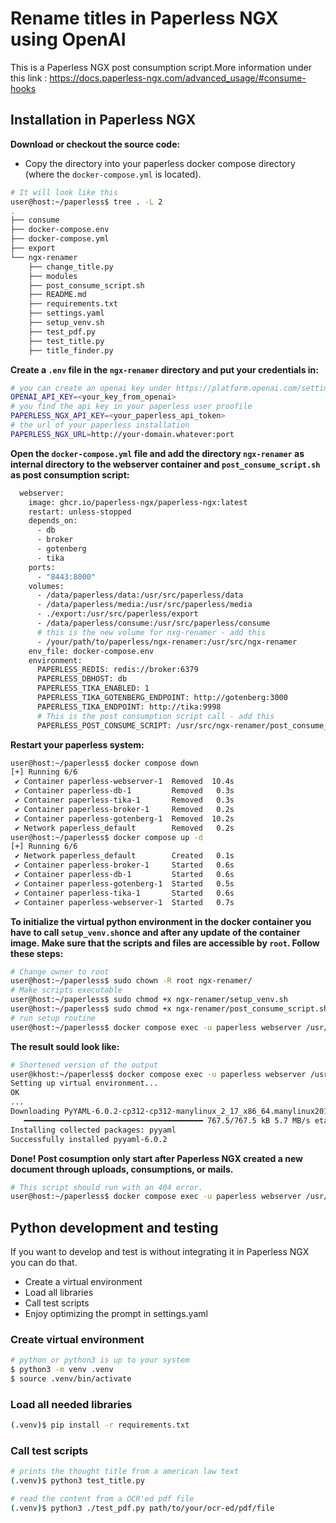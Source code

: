 # Rename titles in Paperless NGX using OpenAI

This is a Paperless NGX post consumption script.More information under this link : https://docs.paperless-ngx.com/advanced_usage/#consume-hooks

## Installation in Paperless NGX

**Download or checkout the source code:**

* Copy the directory into your paperless docker compose directory (where the `docker-compose.yml` is located).

```bash
# It will look like this
user@host:~/paperless$ tree . -L 2
.
├── consume
├── docker-compose.env
├── docker-compose.yml
├── export
└── ngx-renamer
    ├── change_title.py
    ├── modules
    ├── post_consume_script.sh
    ├── README.md
    ├── requirements.txt
    ├── settings.yaml
    ├── setup_venv.sh
    ├── test_pdf.py
    ├── test_title.py
    ├── title_finder.py
```

**Create a `.env` file in the `ngx-renamer` directory and put your credentials in:**

```bash
# you can create an openai key under https://platform.openai.com/settings/organization/api-keys
OPENAI_API_KEY=<your_key_from_openai>
# you find the api key in your paperless user proofile
PAPERLESS_NGX_API_KEY=<your_paperless_api_token>
# the url of your paperless installation
PAPERLESS_NGX_URL=http://your-domain.whatever:port
```

**Open the `docker-compose.yml` file and add the directory `ngx-renamer` as internal directory to the webserver container and `post_consume_script.sh` as post consumption script:**

```bash
  webserver:
    image: ghcr.io/paperless-ngx/paperless-ngx:latest
    restart: unless-stopped
    depends_on:
      - db
      - broker
      - gotenberg
      - tika
    ports:
      - "8443:8000"
    volumes:
      - /data/paperless/data:/usr/src/paperless/data
      - /data/paperless/media:/usr/src/paperless/media
      - ./export:/usr/src/paperless/export
      - /data/paperless/consume:/usr/src/paperless/consume
      # this is the new volume for nxg-renamer - add this
      - /your/path/to/paperless/ngx-renamer:/usr/src/ngx-renamer
    env_file: docker-compose.env
    environment:
      PAPERLESS_REDIS: redis://broker:6379
      PAPERLESS_DBHOST: db
      PAPERLESS_TIKA_ENABLED: 1
      PAPERLESS_TIKA_GOTENBERG_ENDPOINT: http://gotenberg:3000
      PAPERLESS_TIKA_ENDPOINT: http://tika:9998
      # This is the post consumption script call - add this
      PAPERLESS_POST_CONSUME_SCRIPT: /usr/src/ngx-renamer/post_consume_script.sh
```
**Restart your paperless system:**
```bash
user@host:~/paperless$ docker compose down
[+] Running 6/6
 ✔ Container paperless-webserver-1  Removed  10.4s
 ✔ Container paperless-db-1         Removed   0.3s
 ✔ Container paperless-tika-1       Removed   0.3s
 ✔ Container paperless-broker-1     Removed   0.2s
 ✔ Container paperless-gotenberg-1  Removed  10.2s
 ✔ Network paperless_default        Removed   0.2s
user@host:~/paperless$ docker compose up -d
[+] Running 6/6
 ✔ Network paperless_default        Created   0.1s
 ✔ Container paperless-broker-1     Started   0.6s
 ✔ Container paperless-db-1         Started   0.6s
 ✔ Container paperless-gotenberg-1  Started   0.5s
 ✔ Container paperless-tika-1       Started   0.6s
 ✔ Container paperless-webserver-1  Started   0.7s
```

**To initialize the virtual python environment in the docker container you have to call `setup_venv.sh`once and after any update of the container image. Make sure that the scripts and files are accessible by `root`. Follow these steps:**

```bash
# Change owner to root
user@host:~/paperless$ sudo chown -R root ngx-renamer/
# Make scripts executable
user@host:~/paperless$ sudo chmod +x ngx-renamer/setup_venv.sh
user@host:~/paperless$ sudo chmod +x ngx-renamer/post_consume_script.sh
# run setup routine
user@host:~/paperless$ docker compose exec -u paperless webserver /usr/src/ngx-renamer/setup_venv.sh
```

**The result sould look like:**

```bash
# Shortened version of the output
user@khost:~/paperless$ docker compose exec -u paperless webserver /usr/src/ngx-renamer/setup_venv.sh
Setting up virtual environment...
OK
...
Downloading PyYAML-6.0.2-cp312-cp312-manylinux_2_17_x86_64.manylinux2014_x86_64.whl (767 kB)
   ━━━━━━━━━━━━━━━━━━━━━━━━━━━━━━━━━━━━━━━━ 767.5/767.5 kB 5.7 MB/s eta 0:00:00
Installing collected packages: pyyaml
Successfully installed pyyaml-6.0.2
```

**Done! Post cosumption only start after Paperless NGX created a new document through uploads, consumptions, or mails.**

```bash
# This script should run with an 404 error.
user@host:~/paperless$ docker compose exec -u paperless webserver /usr/src/ngx-renamer/post_consume_script.sh
```

## Python development and testing

If you want to develop and test is without integrating it in Paperless NGX you can do that.

* Create a virtual environment
* Load all libraries
* Call test scripts
* Enjoy optimizing the prompt in settings.yaml


### Create virtual environment

```bash
# python or python3 is up to your system
$ python3 -m venv .venv
$ source .venv/bin/activate
```

### Load all needed libraries

```bash
(.venv)$ pip install -r requirements.txt
```

### Call test scripts

```bash
# prints the thought title from a american law text
(.venv)$ python3 test_title.py
````

```bash
# read the content from a OCR'ed pdf file
(.venv)$ python3 ./test_pdf.py path/to/your/ocr-ed/pdf/file

